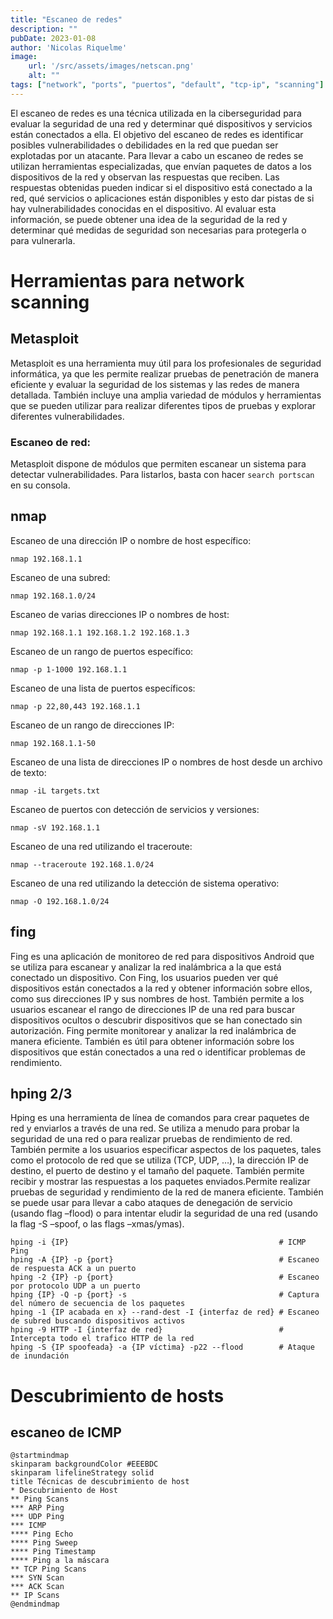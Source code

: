 ```yaml
---
title: "Escaneo de redes"
description: ""
pubDate: 2023-01-08
author: 'Nicolas Riquelme'
image: 
    url: '/src/assets/images/netscan.png'
    alt: ""
tags: ["network", "ports", "puertos", "default", "tcp-ip", "scanning"]
---
```



El escaneo de redes es una técnica utilizada en la ciberseguridad para evaluar la seguridad de una red y determinar qué dispositivos y servicios están conectados a ella. 
El objetivo del escaneo de redes es identificar posibles vulnerabilidades o debilidades en la red que puedan ser explotadas por un atacante. 
Para llevar a cabo un escaneo de redes se utilizan herramientas especializadas, que envían paquetes de datos a los dispositivos de la red y observan las respuestas que reciben. 
Las respuestas obtenidas pueden indicar si el dispositivo está conectado a la red, qué servicios o aplicaciones están disponibles y esto dar pistas de si hay vulnerabilidades conocidas en el dispositivo. 
Al evaluar esta información, se puede obtener una idea de la seguridad de la red y determinar qué medidas de seguridad son necesarias para protegerla o para vulnerarla.

<a id="org0167dc5"></a>

# Herramientas para network scanning


<a id="org7fa0aa1"></a>

## Metasploit

Metasploit es una herramienta muy útil para los profesionales de seguridad informática, ya que les permite realizar pruebas de penetración de manera eficiente y evaluar la seguridad de los sistemas y las redes de manera detallada. También incluye una amplia variedad de módulos y herramientas que se pueden utilizar para realizar diferentes tipos de pruebas y explorar diferentes vulnerabilidades.


<a id="org3ed7e74"></a>

### Escaneo de red:

Metasploit dispone de módulos que permiten escanear un sistema para detectar vulnerabilidades. Para listarlos, basta con hacer `search portscan` en su consola.


<a id="org53669c4"></a>

## nmap

Escaneo de una dirección IP o nombre de host específico:

    nmap 192.168.1.1

Escaneo de una subred:

    nmap 192.168.1.0/24

Escaneo de varias direcciones IP o nombres de host:

    nmap 192.168.1.1 192.168.1.2 192.168.1.3

Escaneo de un rango de puertos específico:

    nmap -p 1-1000 192.168.1.1

Escaneo de una lista de puertos específicos:

    nmap -p 22,80,443 192.168.1.1

Escaneo de un rango de direcciones IP:

    nmap 192.168.1.1-50

Escaneo de una lista de direcciones IP o nombres de host desde un archivo de texto:

    nmap -iL targets.txt

Escaneo de puertos con detección de servicios y versiones:

    nmap -sV 192.168.1.1

Escaneo de una red utilizando el traceroute:

    nmap --traceroute 192.168.1.0/24

Escaneo de una red utilizando la detección de sistema operativo:

    nmap -O 192.168.1.0/24


<a id="org672c223"></a>

## fing

Fing es una aplicación de monitoreo de red para dispositivos Android que se utiliza para escanear y analizar la red inalámbrica a la que está conectado un dispositivo. Con Fing, los usuarios pueden ver qué dispositivos están conectados a la red y obtener información sobre ellos, como sus direcciones IP y sus nombres de host. También permite a los usuarios escanear el rango de direcciones IP de una red para buscar dispositivos ocultos o descubrir dispositivos que se han conectado sin autorización. Fing permite monitorear y analizar la red inalámbrica de manera eficiente. También es útil para obtener información sobre los dispositivos que están conectados a una red o identificar problemas de rendimiento.


<a id="orgee1ebd2"></a>

## hping 2/3

Hping es una herramienta de línea de comandos para crear paquetes de red y enviarlos a través de una red. Se utiliza a menudo para probar la seguridad de una red o para realizar pruebas de rendimiento de red. También permite a los usuarios especificar aspectos de los paquetes, tales como el protocolo de red que se utiliza (TCP, UDP, &#x2026;), la dirección IP de destino, el puerto de destino y el tamaño del paquete. También permite recibir y mostrar las respuestas a los paquetes enviados.Permite realizar pruebas de seguridad y rendimiento de la red de manera eficiente. También se puede usar para llevar a cabo ataques de denegación de servicio (usando flag &#x2013;flood) o para intentar eludir la seguridad de una red (usando la flag -S &#x2013;spoof, o las flags &#x2013;xmas/ymas).

    hping -i {IP}                                               # ICMP Ping
    hping -A {IP} -p {port}                                     # Escaneo de respuesta ACK a un puerto
    hping -2 {IP} -p {port}                                     # Escaneo por protocolo UDP a un puerto
    hping {IP} -Q -p {port} -s                                  # Captura del número de secuencia de los paquetes
    hping -1 {IP acabada en x} --rand-dest -I {interfaz de red} # Escaneo de subred buscando dispositivos activos
    hping -9 HTTP -I {interfaz de red}                          # Intercepta todo el trafico HTTP de la red
    hping -S {IP spoofeada} -a {IP víctima} -p22 --flood        # Ataque de inundación


<a id="org5ba3d43"></a>

# Descubrimiento de hosts


<a id="orga2ee70c"></a>

## escaneo de ICMP

    @startmindmap
    skinparam backgroundColor #EEEBDC
    skinparam lifelineStrategy solid
    title Técnicas de descubrimiento de host
    * Descubrimiento de Host
    ** Ping Scans
    *** ARP Ping
    *** UDP Ping
    *** ICMP
    **** Ping Echo
    **** Ping Sweep
    **** Ping Timestamp
    **** Ping a la máscara
    ** TCP Ping Scans
    *** SYN Scan
    *** ACK Scan
    ** IP Scans
    @endmindmap

